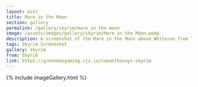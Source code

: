 ```yaml
---
layout: post
title: Mare in the Moon
section: gallery
permalink: /gallery/skyrim/mare in the moon
image: /assets/images/gallery/skyrim/Mare in the Moon.webp
description: A screenshot of the Mare in the Moon above Whiterun from The Elder Scrolls V&#58; Skyrim, taken by Samantha Says.
tags: Skyrim Screenshot
gallery: skyrim
from: Skyrim
link: https://greenmangaming.sjv.io/samanthasays-skyrim
---
```

{% include imageGallery.html %}